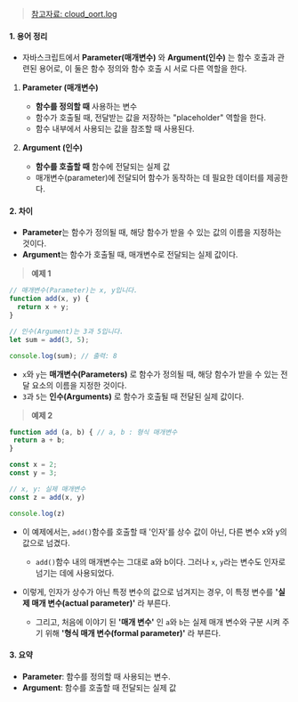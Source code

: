 > [참고자료: cloud_oort.log](https://velog.io/@cloud_oort/Parameter%EC%99%80-Argument-%EC%9D%B8%EC%9E%90%EC%99%80-%EC%9D%B8%EC%88%98-%EC%9A%A9%EC%96%B4-%EA%B5%AC%EB%B6%84)

#### 1. 용어 정리

- 자바스크립트에서 **Parameter(매개변수)** 와 **Argument(인수)** 는 함수 호출과 관련된 용어로, 이 둘은 함수 정의와 함수 호출 시 서로 다른 역할을 한다.

1. **Parameter (매개변수)**
	- **함수를 정의할 때** 사용하는 변수
	- 함수가 호출될 때, 전달받는 값을 저장하는 "placeholder" 역할을 한다.
	- 함수 내부에서 사용되는 값을 참조할 때 사용된다.

2. **Argument (인수)**
	- **함수를 호출할 때** 함수에 전달되는 실제 값
	- 매개변수(parameter)에 전달되어 함수가 동작하는 데 필요한 데이터를 제공한다.


#### 2. 차이

- **Parameter**는 함수가 정의될 때, 해당 함수가 받을 수 있는 값의 이름을 지정하는 것이다.
- **Argument**는 함수가 호출될 때, 매개변수로 전달되는 실제 값이다.

> **예제 1**
```js
// 매개변수(Parameter)는 x, y입니다.
function add(x, y) {
  return x + y;
}

// 인수(Argument)는 3과 5입니다.
let sum = add(3, 5);

console.log(sum); // 출력: 8
```
- `x`와 `y`는 **매개변수(Parameters)** 로 함수가 정의될 때, 해당 함수가 받을 수 있는 전달 요소의 이름을 지정한 것이다.
- `3`과 `5`는 **인수(Arguments)** 로 함수가 호출될 때 전달된 실제 값이다.


> **예제 2**
```js
function add (a, b) { // a, b : 형식 매개변수
 return a + b;
}

const x = 2; 
const y = 3;

// x, y: 실제 매개변수
const z = add(x, y)

console.log(z)
```
- 이 예제에서는, `add()`함수를 호출할 때 '인자'를 상수 값이 아닌, 다른 변수 x와 y의 값으로 넘겼다.  
	- `add()`함수 내의 매개변수는 그대로 a와 b이다. 그러나 `x`, `y`라는 변수도 인자로 넘기는 데에 사용되었다.  

- 이렇게, 인자가 상수가 아닌 특정 변수의 값으로 넘겨지는 경우, 이 특정 변수를 **'실제 매개 변수(actual parameter)'** 라 부른다.
	- 그리고, 처음에 이야기 된 **'매개 변수'** 인 `a`와 `b`는 실제 매개 변수와 구분 시켜 주기 위해 **'형식 매개 변수(formal parameter)'** 라 부른다.


#### 3. 요약

- **Parameter**: 함수를 정의할 때 사용되는 변수.
- **Argument**: 함수를 호출할 때 전달되는 실제 값

